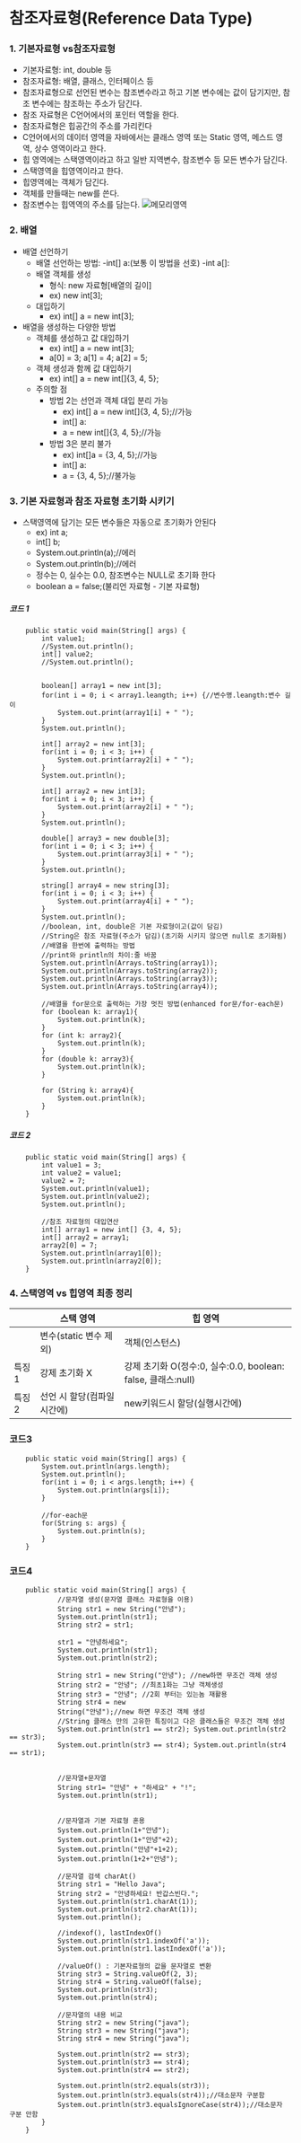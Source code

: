 # 참조자료형(Reference Data Type)
### 1. 기본자료형 vs참조자료형
- 기본자료형: int, double 등
- 참조자료형: 배열, 클래스, 인터페이스 등
- 참조자료형으로 선언된 변수는 참조변수라고 하고 기본 변수에는 값이 담기지만, 참조 변수에는 참조하는 주소가 담긴다.
- 참조 자료형은 C언어에서의 포인터 역할을 한다.
- 참조자료형은 힙공간의 주소를 가리킨다
- C언어에서의 데이터 영역을 자바에서는 클래스 영역 또는 Static 영역, 메스드 영역, 상수 영역이라고 한다.
- 힙 영역에는 스택영역이라고 하고 일반 지역변수, 참조변수 등 모든 변수가 담긴다.
- 스택영역을 힙영역이라고 한다.
- 힙영역에는 객체가 담긴다.
- 객체를 만들때는 new를 쓴다.
- 참조변수는 힙역역의 주소를 담는다.
![메모리영역](./images/2022-08-22%20192348.png)
### 2. 배열
- 배열 선언하기
    - 배열 선언하는 방법:
        -int[] a:(보통 이 방법을 선호)
        -int a[]:
    - 배열 객체를 생성
        - 형식: new 자료형[배열의 길이]
        - ex) new int[3];
    - 대입하기
        - ex) int[] a = new int[3];
- 배열을 생성하는 다양한 방법
    - 객체를 생성하고 값 대입하기
        - ex) int[] a = new int[3];
        - a[0] = 3;  a[1] = 4;  a[2] = 5;
    - 객체 생성과 함께 값 대입하기
        - ex) int[] a = new int[]{3, 4, 5};
    - 주의할 점
        - 방법 2는 선언과 객체 대입 분리 가능
            - ex) int[] a = new int[]{3, 4, 5};//가능
            - int[] a:
            - a = new int[]{3, 4, 5};//가능
        - 방법 3은 분리 불가
            - ex) int[]a = {3, 4, 5};//가능
            - int[] a:
            - a = {3, 4, 5};//불가능
### 3. 기본 자료형과 참조 자료형 초기화 시키기
- 스택영역에 담기는 모든 변수들은 자동으로 초기화가 안된다
    - ex) int a;
    - int[] b;
    - System.out.println(a);//에러
    - System.out.println(b);//에러
    - 정수는 0, 실수는 0.0, 참조변수는 NULL로 초기화 한다
    - boolean a = false;(불리언 자료형 - 기본 자료형)
##### 코드 1
        public static void main(String[] args) {
            int value1;
            //System.out.println();
            int[] value2;
            //System.out.println();


            boolean[] array1 = new int[3];
            for(int i = 0; i < array1.leangth; i++) {//변수명.leangth:변수 길이
                System.out.print(array1[i] + " ");
            }
            System.out.println();

            int[] array2 = new int[3];
            for(int i = 0; i < 3; i++) {
                System.out.print(array2[i] + " ");
            }
            System.out.println();

            int[] array2 = new int[3];
            for(int i = 0; i < 3; i++) {
                System.out.print(array2[i] + " ");
            }
            System.out.println();

            double[] array3 = new double[3];
            for(int i = 0; i < 3; i++) {
                System.out.print(array3[i] + " ");
            }
            System.out.println();

            string[] array4 = new string[3];
            for(int i = 0; i < 3; i++) {
                System.out.print(array4[i] + " ");
            }
            System.out.println();
            //boolean, int, double은 기본 자료형이고(값이 담김)
            //String은 참조 자료형(주소가 담김)(초기화 시키지 않으면 null로 초기화됨)
            //배열을 한번에 출력하는 방법
            //print와 println의 차이:줄 바꿈
            System.out.println(Arrays.toString(array1));
            System.out.println(Arrays.toString(array2));
            System.out.println(Arrays.toString(array3));
            System.out.println(Arrays.toString(array4));

            //배열을 for문으로 출력하는 가장 멋진 방법(enhanced for문/for-each문)
            for (boolean k: array1){
                System.out.println(k);
            }
            for (int k: array2){
                System.out.println(k);
            }
            for (double k: array3){
                System.out.println(k);
            }

            for (String k: array4){
                System.out.println(k);
            }
        }
##### 코드 2
        public static void main(String[] args) {
            int value1 = 3;
            int value2 = value1;
            value2 = 7;
            System.out.println(value1);
            System.out.println(value2);
            System.out.println();
            
            //참조 자료형의 대입연산
            int[] array1 = new int[] {3, 4, 5};
            int[] array2 = array1;
            array2[0] = 7;
            System.out.println(array1[0]);
            System.out.println(array2[0]);
        }

### 4. 스택영역 vs 힙영역 최종 정리
||스택 영역|힙 영역|
|------|---|---|
||변수(static 변수 제외)|객체(인스턴스)|
|특징1|강제 초기화 X|강제 초기화 O(정수:0, 실수:0.0, boolean: false, 클래스:null)|
|특징2|선언 시 할당(컴파일시간에)|new키워드시 할당(실행시간에)|


### 코드3
        public static void main(String[] args) {
            System.out.println(args.length);
            System.out.println();
            for(int i = 0; i < args.length; i++) {
                System.out.println(args[i]);
            }
            
            //for-each문
            for(String s: args) { 
                System.out.println(s);
            }
        }

### 코드4

        public static void main(String[] args) {
                //문자열 생성(문자열 클래스 자료형을 이용)
                String str1 = new String("안녕");
                System.out.println(str1);
                String str2 = str1;
                
                str1 = "안녕하세요";
                System.out.println(str1);
                System.out.println(str2);
                
                String str1 = new String("안녕"); //new하면 무조건 객체 생성
                String str2 = "안녕"; //최초1화는 그냥 객체생성
                String str3 = "안녕"; //2회 부터는 있는놈 재활용
                String str4 = new
                String("안녕");//new 하면 무조건 객체 생성
                //String 클래스 만의 고유한 특징이고 다은 클래스들은 무조건 객체 생성
                System.out.println(str1 == str2); System.out.println(str2 == str3);
                System.out.println(str3 == str4); System.out.println(str4 == str1);

            
                //문자열+문자열
                String str1= "안녕" + "하세요" + "!";
                System.out.println(str1);

                
                //문자열과 기본 자료형 혼용
                System.out.println(1+"안녕");
                System.out.println(1+"안녕"+2);
                System.out.println("안녕"+1+2);
                System.out.println(1+2+"안녕");
                
                //문자열 검색 charAt()
                String str1 = "Hello Java";
                String str2 = "안녕하세요! 반갑스빈다.";
                System.out.println(str1.charAt(1));
                System.out.println(str2.charAt(1));
                System.out.println();
                
                //indexof(), lastIndexOf()
                System.out.println(str1.indexOf('a'));
                System.out.println(str1.lastIndexOf('a'));
                
                //valueOf() : 기본자료형의 값을 문자열로 변환
                String str3 = String.valueOf(2, 3);
                String str4 = String.valueOf(false);
                System.out.println(str3);
                System.out.println(str4);
                
                //문자열의 내용 비교
                String str2 = new String("java");
                String str3 = new String("java");
                String str4 = new String("java");
                
                System.out.println(str2 == str3);
                System.out.println(str3 == str4);
                System.out.println(str4 == str2);
                
                System.out.println(str2.equals(str3));
                System.out.println(str3.equals(str4));//대소문자 구분함
                System.out.println(str3.equalsIgnoreCase(str4));//대소문자 구분 안함
            }
        }